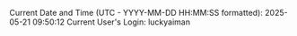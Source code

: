 Current Date and Time (UTC - YYYY-MM-DD HH:MM:SS formatted): 2025-05-21 09:50:12
Current User's Login: luckyaiman
